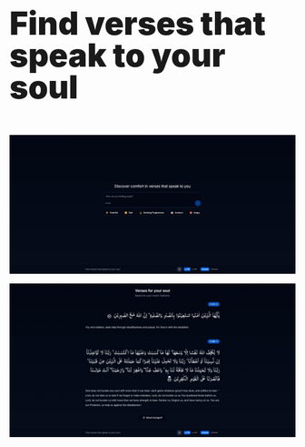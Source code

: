 <p style="font-size:3.5rem;font-weight:900;line-height: 1;">Find verses that speak to your soul</p>

![Chat Input Screen](public/screenshorts/screen-chat-input.jpeg)

![Verses Screen](public/screenshorts/screen-verses.jpeg)
